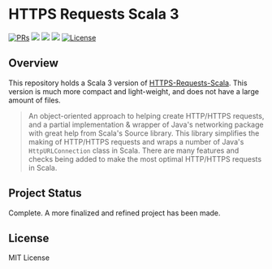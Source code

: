 # HTTPS Requests Scala 3

<div>
  <p>
    <a href="https://github.com/KiyonoKara/HTTPS-Requests-Scala-3/pulls"><img src="https://shields.io/github/issues-pr/KiyonoKara/HTTPS-Requests-Scala?color=da301b" alt="PRs" /></a>
    <a><img src="https://shields.io/github/languages/code-size/KiyonoKara/HTTPS-Requests-Scala-3?color=da301b" /></a>
    <a><img src="https://shields.io/tokei/lines/github/KiyonoKara/HTTPS-Requests-Scala-3" /></a>
    <a><img src="https://img.shields.io/github/last-commit/KiyonoKara/HTTPS-Requests-Scala-3?color=007ace"></a>
    <a href="LICENSE.md"><img src="https://img.shields.io/github/license/KiyonoKara/HTTPS-Requests-Scala-3?color=007ace" alt="License" /></a>
  </p>
</div>

## Overview
This repository holds a Scala 3 version of [HTTPS-Requests-Scala](https://github.com/KiyonoKara/HTTPS-Requests-Scala). This version is much more compact and light-weight, and does not have a large amount of files.    
> An object-oriented approach to helping create HTTP/HTTPS requests, and a partial implementation & wrapper of Java's networking package with great help from Scala's Source library. This library simplifies the making of HTTP/HTTPS requests and wraps a number of Java's `HttpURLConnection` class in Scala. There are many features and checks being added to make the most optimal HTTP/HTTPS requests in Scala.

## Project Status
Complete. A more finalized and refined project has been made.

## License
MIT License